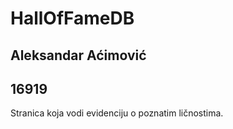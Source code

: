 # HallOfFameDB
## Aleksandar Aćimović
## 16919

Stranica koja vodi evidenciju o poznatim ličnostima.
